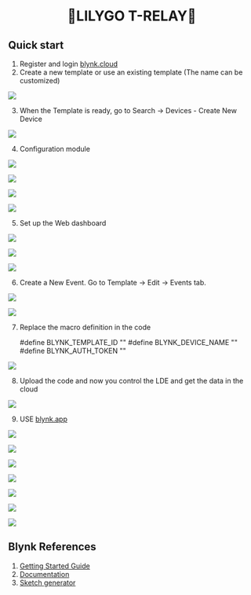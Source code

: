 <h1 align = "center">🌟LILYGO T-RELAY🌟</h1>

## Quick start
1. Register and login [blynk.cloud](https://blynk.cloud/dashboard/login)
2. Create a new template or use an existing template (The name can be customized)

  ![](../../../image/Blynk/1-Create_Template-T-Relay.png)

3. When the Template is ready, go to Search -> Devices - Create New Device

  ![](../../../image/Blynk/2-Create_device-T-Relay.png)

4. Configuration module

  ![](../../../image/Blynk/3-Configuration_module.png)

  ![](../../../image/Blynk/3-1-Configuration_module.png.png)

  ![](../../../image/Blynk/3-2-Configuration_module.png)

  ![](../../../image/Blynk/3-3-Configuration_module.png)

5. Set up the Web dashboard 

  ![](../../../image/Blynk/4-1-Dash_board.png)

  ![](../../../image/Blynk/4-2-Dash_board.png)

   ![](../../../image/Blynk/4-3-Dash_board.png)

6. Create a New Event. Go to Template -> Edit -> Events tab.

  ![](../../../image/Blynk/5-1-Sening_Events.png)

  ![](../../../image/Blynk/5-2-Sening_Events.png)

7. Replace the macro definition in the code

    #define BLYNK_TEMPLATE_ID "" 
    #define BLYNK_DEVICE_NAME "" 
    #define BLYNK_AUTH_TOKEN ""

  ![](../../../image/Blynk/6-Ready_code.png)

8. Upload the code and now you control the LDE and get the data in the cloud

  ![](../../../image/Blynk/7-dashboard.png)

9. USE [blynk.app](https://docs.blynk.io/en/downloads/blynk-apps-for-ios-and-android)

  ![](../../../image/Blynk/8-1-blynk_app.png)

  ![](../../../image/Blynk/8-2-blynk_app.png)

  ![](../../../image/Blynk/8-3-blynk_app.png)

  ![](../../../image/Blynk/8-4-blynk_app.png)

  ![](../../../image/Blynk/8-5-blynk_app.png)

  ![](../../../image/Blynk/8-6-blynk_app.png)

  ![](../../../image/Blynk/8-7-blynk_app.png)


## Blynk References

1. [Getting Started Guide](https://www.blynk.cc/getting-started)
2. [Documentation](https://docs.blynk.io/en/blynk.apps/overview)
3. [Sketch generator](https://examples.blynk.cc/)
